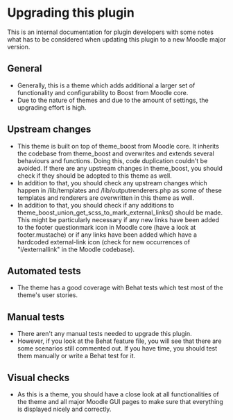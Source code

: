 Upgrading this plugin
=====================

This is an internal documentation for plugin developers with some notes what has to be considered when updating this plugin to a new Moodle major version.

General
-------

* Generally, this is a theme which adds additional a larger set of functionality and configurability to Boost from Moodle core.
* Due to the nature of themes and due to the amount of settings, the upgrading effort is high.


Upstream changes
----------------

* This theme is built on top of theme_boost from Moodle core. It inherits the codebase from theme_boost and overwrites and extends several behaviours and functions. Doing this, code duplication couldn't be avoided. If there are any upstream changes in theme_boost, you should check if they should be adopted to this theme as well.
* In addition to that, you should check any upstream changes which happen in /lib/templates and /lib/outputrenderers.php as some of these templates and renderers are overwritten in this theme as well.
* In addition to that, you should check if any additions to theme_boost_union_get_scss_to_mark_external_links() should be made. This might be particularly necessary if any new links have been added to the footer questionmark icon in Moodle core (have a look at footer.mustache) or if any links have been added which have a hardcoded external-link icon (check for new occurrences of "i/externallink" in the Moodle codebase).


Automated tests
---------------

* The theme has a good coverage with Behat tests which test most of the theme's user stories.


Manual tests
------------

* There aren't any manual tests needed to upgrade this plugin.
* However, if you look at the Behat feature file, you will see that there are some scenarios still commented out. If you have time, you should test them manually or write a Behat test for it.


Visual checks
-------------

* As this is a theme, you should have a close look at all functionalities of the theme and all major Moodle GUI pages to make sure that everything is displayed nicely and correctly.

